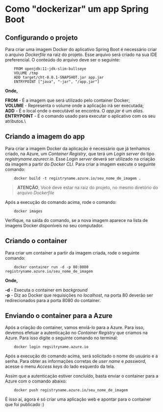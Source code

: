 # Como "dockerizar" um app Spring Boot


## Configurando o projeto

Para criar uma imagem Docker do aplicativo Spring Boot é necessário criar o arquivo *Dockerfile* na raiz do projeto. Esse arquivo será criado na sua IDE preferencial. O conteúdo do arquivo deve ser o seguinte:

		FROM openjdk:11-jdk-slim-bullseye
		VOLUME /tmp
		ADD target/cht-0.0.1-SNAPSHOT.jar app.jar
		ENTRYPOINT ["java", "-jar", "/app.jar"]

**Onde,**

**FROM** - É a imagem que será utilizado pelo container Docker;\
**VOLUME** - Representa o volume onde a aplicação irá ser executada;\
**ADD** - É o local onde o executável se encontra. O *app.jar* é um *alias*.\
**ENTRYPOINT** - É o comando usado para executar o aplicativo com os seu atributos.\

## Criando a imagem do app

Para criar a imagem Docker da aplicação é necessário que já tenhamos criado, na Azure, um *Container Registry*, que terá um *Login server* do tipo *registryname.azurecr.io*. Esse *Login server* deverá ser utilizado na criação da imagem a partir do *Docker CLI*. Para criar a imagem execute o seguinte comando:

		docker build -t registryname.azure.io/seu_nome_de_imagem .
		

> **ATENÇÃO**, Você deve estar na raiz do projeto, no mesmo diretório do arquivo *Dockerfile*



Após a execução do comando acima, rode o comando:

		docker images

Verifique, na saída do comando, se a nova imagem aparece na lista de imagens Docker disponíveis no seu computador.



## Criando o container

Para criar um container a partir da imagem criada, rode o seguinte comando:

		docker container run -d -p 80:8080 registryname.azure.io/seu_nome_de_imagem

**Onde,**

**-d** - Executa o container em *background*\
**-p** - Diz ao Docker que requisições no *localhost*, na porta 80 deverão ser redirecionados para a porta 8080 do container.



## Enviando o container para a Azure

Após a criação do container, vamos enviá-lo para a Azure. Para isso, devemos efetuar a autenticação no *Container Registry* que criamos na Azure. Para isso digite o seguinte comando no terminal:

		docker login regsitryname.azure.io			

Após a execução do comando acima, será solicitado o nome do usuário e a senha. Para obter as informações corretas de *user name*  e *password*, acesse o menu *Access keys* do lado esquerdo da tela.

Assim que a autenticação estiver concluído, basta enviar o container para a Azure com o comando abaixo:

		docker push registryname.azure.io/seu_nome_de_imagem 

É isso aí, agora é só criar uma aplicação web e apontar para o container que foi publicado :)
